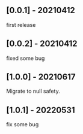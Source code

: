 ## [0.0.1] - 20210412

first release

## [0.0.2] - 20210412

fixed some bug

## [1.0.0] - 20210617

Migrate to null safety.

## [1.0.1] - 20220531
fix some bug
